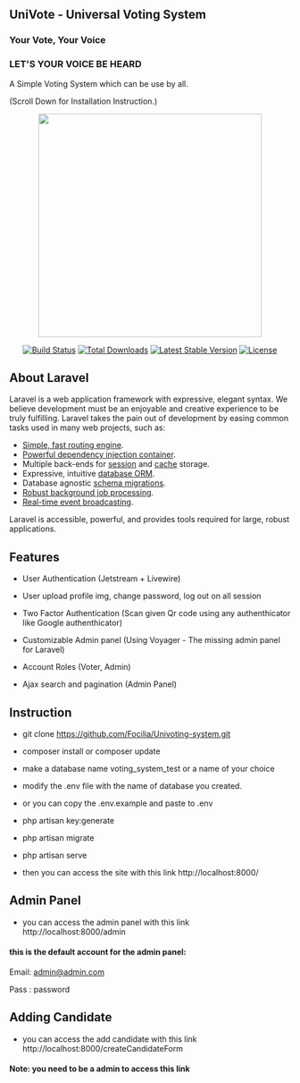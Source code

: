 ## UniVote - Universal Voting System
### Your Vote, Your Voice
### LET'S YOUR VOICE BE HEARD
A Simple Voting System which can be use by all.

(Scroll Down for Installation Instruction.)

<p align="center"><a href="https://laravel.com" target="_blank"><img src="https://raw.githubusercontent.com/laravel/art/master/logo-lockup/5%20SVG/2%20CMYK/1%20Full%20Color/laravel-logolockup-cmyk-red.svg" width="400"></a></p>

<p align="center">
<a href="https://travis-ci.org/laravel/framework"><img src="https://travis-ci.org/laravel/framework.svg" alt="Build Status"></a>
<a href="https://packagist.org/packages/laravel/framework"><img src="https://img.shields.io/packagist/dt/laravel/framework" alt="Total Downloads"></a>
<a href="https://packagist.org/packages/laravel/framework"><img src="https://img.shields.io/packagist/v/laravel/framework" alt="Latest Stable Version"></a>
<a href="https://packagist.org/packages/laravel/framework"><img src="https://img.shields.io/packagist/l/laravel/framework" alt="License"></a>
</p>

## About Laravel

Laravel is a web application framework with expressive, elegant syntax. We believe development must be an enjoyable and creative experience to be truly fulfilling. Laravel takes the pain out of development by easing common tasks used in many web projects, such as:

- [Simple, fast routing engine](https://laravel.com/docs/routing).
- [Powerful dependency injection container](https://laravel.com/docs/container).
- Multiple back-ends for [session](https://laravel.com/docs/session) and [cache](https://laravel.com/docs/cache) storage.
- Expressive, intuitive [database ORM](https://laravel.com/docs/eloquent).
- Database agnostic [schema migrations](https://laravel.com/docs/migrations).
- [Robust background job processing](https://laravel.com/docs/queues).
- [Real-time event broadcasting](https://laravel.com/docs/broadcasting).

Laravel is accessible, powerful, and provides tools required for large, robust applications.

## Features

* User Authentication (Jetstream + Livewire)

* User upload profile img, change password, log out on all session

* Two Factor Authentication (Scan given Qr code using any authenthicator like Google authenthicator)

* Customizable Admin panel (Using Voyager - The missing admin panel for Laravel)

* Account Roles (Voter, Admin)

* Ajax search and pagination (Admin Panel)

## Instruction

* git clone https://github.com/Focilia/Univoting-system.git

* composer install or composer update

* make a database name voting_system_test or a name of your choice

* modify the .env file with the name of database you created.

* or you can copy the .env.example and paste to .env

* php artisan key:generate

* php artisan migrate

* php artisan serve

* then you can access the site with this link http://localhost:8000/

## Admin Panel

* you can access the admin panel with this link http://localhost:8000/admin

#### this is the default account for the admin panel:

Email: admin@admin.com

Pass : password

## Adding Candidate

* you can access the add candidate with this link http://localhost:8000/createCandidateForm

#### Note: you need to be a admin to access this link
